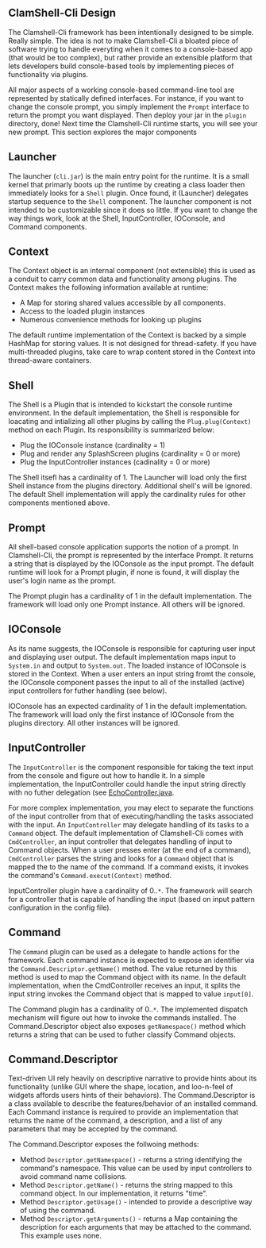 ## ClamShell-Cli Design ##
The Clamshell-Cli framework has been intentionally designed to be simple.  Really simple.  The idea is not to make Clamshell-Cli a bloated piece of software trying to handle everyting when it comes to a console-based app (that would be too complex), but rather provide an extensible platform that lets developers build console-based tools by implementing pieces of functionality via plugins.

All major aspects of a working console-based command-line tool are represented by statically defined interfaces.  For instance, if you want to change the console prompt, you simply implement the `Prompt` interface to return the prompt you want displayed.  Then deploy your jar in the `plugin` directory, done!  Next time the Clamshell-Cli runtime starts, you will see your new prompt.  This section explores the major components

## Launcher ##
The launcher (`cli.jar`) is the main entry point for the runtime.  It is a small kernel that primarly boots up the runtime by creating a class loader then immediately looks for a `Shell` plugin.  Once found, it (Launcher) delegates startup sequence to the `Shell` component.  The launcher component is not intended to be customizable since it does so little.  If you want to change the way things work, look at the Shell, InputController, IOConsole, and Command components.

## Context ##
The Context object is an internal component (not extensible) this is used as a conduit to carry common data and functionality among plugins.  The Context makes the following information available at runtime:
  * A Map for storing shared values accessible by all components.
  * Access to the loaded plugin instances
  * Numerous convenience methods for looking up plugins

The default runtime implementation of the Context is backed by a simple HashMap for storing values.  It is not designed for thread-safety. If you have multi-threaded plugins, take care to wrap content stored in the Context into thread-aware containers.

## Shell ##
The Shell is a Plugin that is intended to kickstart the console runtime environment.  In the default implementation, the Shell is responsible for loacating and intializing all other plugins by calling the `Plug.plug(Context)` method on each Plugin.  Its responsibility is summarized below:
  * Plug the IOConsole instance (cardinality = 1)
  * Plug and render any SplashScreen plugins (cardinality = 0 or more)
  * Plug the InputController instances (cadinality = 0 or more)

The Shell itsefl has a cardinality of 1.  The Launcher will load only the first Shell instance from the plugins directory.  Additional shell's will be ignored.  The default Shell implementation will apply the cardinality rules for other components mentioned above.

## Prompt ##
All shell-based console application supports the notion of a prompt.  In Clamshell-Cli, the prompt is represented by the interface Prompt.  It returns a string that is displayed by the IOConsole as the input prompt. The default runtime will look for a Prompt plugin, if none is found, it will display the user's login name as the prompt.

The Prompt plugin has a cardinality of 1 in the default implementation.  The framework will load only one Prompt instance.  All others will be ignored.

## IOConsole ##
As its name suggests, the IOConsole is responsible for capturing user input and displaying user output.  The default implementation maps input to `System.in` and output to `System.out`.  The loaded instance of IOConsole is stored in the Context.  When a user enters an input string fromt the console, the IOConsole component passes the input to all of the installed (active) input controllers for futher handling (see below).

IOConsole has an expected cardinality of 1 in the default implementation.  The framework will load only the first instance of IOConsole from the plugins directory.  All other instances will be ignored.

## InputController ##
The `InputController` is the component responsible for taking the text input from the console and figure out how to handle it.  In a simple implementation, the InputController could handle the input string directly with no futher delegation (see [EchoController.java](http://code.google.com/p/clamshell-cli/source/browse/trunk/clamshell-cli-project/clamshell-echo-controller/src/main/java/org/clamshellcli/impl/EchoController.java).

For more complex implementation, you may elect to separate the functions of the input controller from that of executing/handling the tasks associated with the input. An `InputController` may delegate handling of its tasks to a `Command` object.  The default implementation of Clamshell-Cli comes with `CmdController`, an input controller that delegates handling of input to Command objects.  When a user presses enter (at the end of a command), `CmdController` parses the string and looks for a `Command` object that is mapped the to the name of the command.  If a command exists, it invokes the command's `Command.execut(Context)` method.

InputController plugin have a cardinality of 0..`*`. The framework will search for a controller that is capable of handling the input (based on input pattern configuration in the config file).

## Command ##
The `Command` plugin can be used as a delegate to handle actions for the framework.  Each command instance is expected to expose an identifier via the `Command.Descriptor.getName()` method.  The value returned by this method is used to map the Command object with its name.  In the default implementation, when the CmdController receives an input, it splits the input string invokes the Command object that is mapped to value `input[0]`.

The Command plugin has a cardinality of 0..`*`. The implemented dispatch mechanism will figure out how to invoke the commands installed.  The Command.Descriptor object also exposes `getNamespace()` method which returns a string that can be used to futher classify Command objects.

## Command.Descriptor ##
Text-driven UI rely heavily on descriptive narrative to provide hints about its functionality (unlike GUI where the shape, location, and loo-n-feel of widgets affords users hints of their behaviors).  The Command.Descriptor is a class available to describe the features/behavior of an installed command.  Each Command instance is required to provide an implementation that returns the name of the command, a description, and a list of any parameters that may be accepted by the command.

The Command.Descriptor exposes the follwoing methods:
  * Method `Descriptor.getNamespace()` - returns a string identifying the command's namespace.  This value can be used by input controllers to avoid command name collisions.
  * Method `Descriptor.getName()` - returns the string mapped to this command object.  In our implementation, it returns "time".
  * Method `Descriptor.getUsage()` - intended to provide a descriptive way of using the command.
  * Method `Descriptor.getArguments()` - returns a Map containing the description for each arguments that may be attached to the command.  This example uses none.